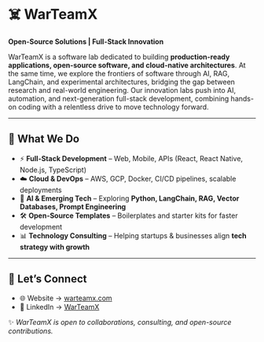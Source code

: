 # ☠️ WarTeamX  

**Open-Source Solutions | Full-Stack Innovation**  

WarTeamX is a software lab dedicated to building **production-ready applications, open-source software, and cloud-native architectures**. At the same time, we explore the frontiers of software through AI, RAG, LangChain, and experimental architectures, bridging the gap between research and real-world engineering. Our innovation labs push into AI, automation, and next-generation full-stack development, combining hands-on coding with a relentless drive to move technology forward.
 
---

## 🧭 What We Do  
- ⚡ **Full-Stack Development** – Web, Mobile, APIs (React, React Native, Node.js, TypeScript)  
- ☁️ **Cloud & DevOps** – AWS, GCP, Docker, CI/CD pipelines, scalable deployments  
- 🤖 **AI & Emerging Tech** – Exploring **Python, LangChain, RAG, Vector Databases, Prompt Engineering**  
- 🛠️ **Open-Source Templates** – Boilerplates and starter kits for faster development  
- 📊 **Technology Consulting** – Helping startups & businesses align **tech strategy with growth**  

---

## 🤝 Let’s Connect  
- 🌐 Website → [warteamx.com](https://warteamx.com)  
- 💼 LinkedIn → [WarTeamX](https://linkedin.com/company/warteamx)

✨ *WarTeamX is open to collaborations, consulting, and open-source contributions.*  
